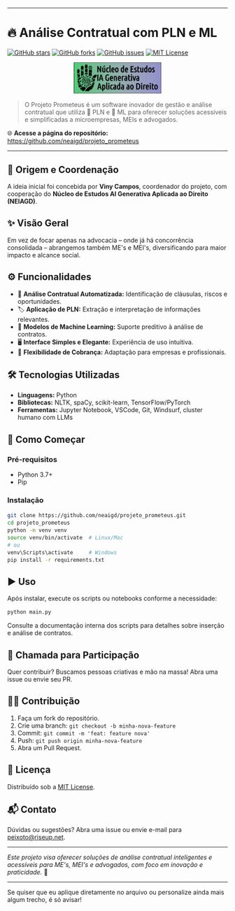 
---

# 🔥 Análise Contratual com PLN e ML

[![GitHub stars](https://img.shields.io/github/stars/neaigd/projeto_prometeus?style=social)](https://github.com/neaigd/projeto_prometeus/stargazers)
[![GitHub forks](https://img.shields.io/github/forks/neaigd/projeto_prometeus?style=social)](https://github.com/neaigd/projeto_prometeus/network)
[![GitHub issues](https://img.shields.io/github/issues/neaigd/projeto_prometeus)](https://github.com/neaigd/projeto_prometeus/issues)
[![MIT License](https://img.shields.io/github/license/neaigd/projeto_prometeus)](LICENSE)

<p align="center">
  <img src="https://github.com/p31x070/fact_chek/raw/main/LogoNIAD.png" alt="NIAD Logo" width="200"/>
</p>

> O Projeto Prometeus é um software inovador de gestão e análise contratual que utiliza 🧠 PLN e 🤖 ML para oferecer soluções acessíveis e simplificadas a microempresas, MEIs e advogados.

🌐 **Acesse a página do repositório:**  
https://github.com/neaigd/projeto_prometeus

---

## 🚀 Origem e Coordenação

A ideia inicial foi concebida por **Viny Campos**, coordenador do projeto, com cooperação do **Núcleo de Estudos AI Generativa Aplicada ao Direito (NEIAGD)**.

## ✨ Visão Geral

Em vez de focar apenas na advocacia – onde já há concorrência consolidada – abrangemos também ME's e MEI's, diversificando para maior impacto e alcance social.

## ⚙️ Funcionalidades

- 📄 **Análise Contratual Automatizada:** Identificação de cláusulas, riscos e oportunidades.
- 🏷️ **Aplicação de PLN:** Extração e interpretação de informações relevantes.
- 🔮 **Modelos de Machine Learning:** Suporte preditivo à análise de contratos.
- 🖥️ **Interface Simples e Elegante:** Experiência de uso intuitiva.
- 💸 **Flexibilidade de Cobrança:** Adaptação para empresas e profissionais.

## 🛠️ Tecnologias Utilizadas

- **Linguagens:** Python
- **Bibliotecas:** NLTK, spaCy, scikit-learn, TensorFlow/PyTorch
- **Ferramentas:** Jupyter Notebook, VSCode, Git, Windsurf, cluster humano com LLMs

## 🏁 Como Começar

### Pré-requisitos

- Python 3.7+
- Pip

### Instalação

```bash
git clone https://github.com/neaigd/projeto_prometeus.git
cd projeto_prometeus
python -m venv venv
source venv/bin/activate  # Linux/Mac
# ou
venv\Scripts\activate     # Windows
pip install -r requirements.txt
```

## ▶️ Uso

Após instalar, execute os scripts ou notebooks conforme a necessidade:

```bash
python main.py
```

Consulte a documentação interna dos scripts para detalhes sobre inserção e análise de contratos.

## 🤝 Chamada para Participação

Quer contribuir? Buscamos pessoas criativas e mão na massa! Abra uma issue ou envie seu PR.

## 🧑‍💻 Contribuição

1. Faça um fork do repositório.
2. Crie uma branch: `git checkout -b minha-nova-feature`
3. Commit: `git commit -m 'feat: feature nova'`
4. Push: `git push origin minha-nova-feature`
5. Abra um Pull Request.

## 📄 Licença

Distribuído sob a [MIT License](LICENSE).

## 📬 Contato

Dúvidas ou sugestões? Abra uma issue ou envie e-mail para [peixoto@riseup.net](mailto:peixoto@riseup.net).

---

_Este projeto visa oferecer soluções de análise contratual inteligentes e acessíveis para ME's, MEI's e advogados, com foco em inovação e praticidade._ 🚀

---

Se quiser que eu aplique diretamente no arquivo ou personalize ainda mais algum trecho, é só avisar!
